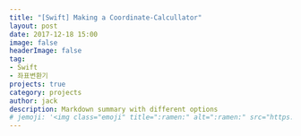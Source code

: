 ```yaml
---
title: "[Swift] Making a Coordinate-Calcullator"
layout: post
date: 2017-12-18 15:00
image: false
headerImage: false
tag:
- Swift
- 좌표변환기
projects: true
category: projects
author: jack
description: Markdown summary with different options
# jemoji: '<img class="emoji" title=":ramen:" alt=":ramen:" src="https://assets.github.com/images/icons/emoji/unicode/1f35c.png" height="20" width="20" align="absmiddle">'
---
```


